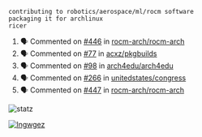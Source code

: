 ```
contributing to robotics/aerospace/ml/rocm software
packaging it for archlinux
ricer
```

<!--START_SECTION:activity-->
1. 🗣 Commented on [#446](https://github.com/rocm-arch/rocm-arch/issues/446) in [rocm-arch/rocm-arch](https://github.com/rocm-arch/rocm-arch)
2. 🗣 Commented on [#77](https://github.com/acxz/pkgbuilds/issues/77) in [acxz/pkgbuilds](https://github.com/acxz/pkgbuilds)
3. 🗣 Commented on [#98](https://github.com/arch4edu/arch4edu/issues/98) in [arch4edu/arch4edu](https://github.com/arch4edu/arch4edu)
4. 🗣 Commented on [#266](https://github.com/unitedstates/congress/issues/266) in [unitedstates/congress](https://github.com/unitedstates/congress)
5. 🗣 Commented on [#447](https://github.com/rocm-arch/rocm-arch/issues/447) in [rocm-arch/rocm-arch](https://github.com/rocm-arch/rocm-arch)
<!--END_SECTION:activity-->


![statz](https://github-readme-stats.vercel.app/api?username=acxz&include_all_commits=true&show_icons=true)

[![lngwgez](https://github-readme-stats.vercel.app/api/top-langs/?username=acxz&layout=compact)](https://github.com/acxz/github-readme-stats)


<!--
**acxz/acxz** is a ✨ _special_ ✨ repository because its `README.md` (this file) appears on your GitHub profile.

Here are some ideas to get you started:

- 🔭 I’m currently working on ...
- 🌱 I’m currently learning ...
- 👯 I’m looking to collaborate on ...
- 🤔 I’m looking for help with ...
- 💬 Ask me about ...
- 📫 How to reach me: ...
- 😄 Pronouns: ...
- ⚡ Fun fact: ...
-->
